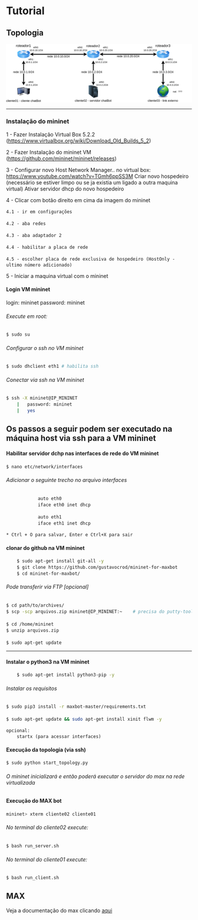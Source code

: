 # Tutorial

## Topologia

![Topologia](images/topologia.png)

---

### Instalação do mininet

1 - Fazer Instalação Virtual Box 5.2.2 (https://www.virtualbox.org/wiki/Download_Old_Builds_5_2)

2 - Fazer Instalação do mininet VM (https://github.com/mininet/mininet/releases)

3 - Configurar novo Host Network Manager.. no virtual box:	https://www.youtube.com/watch?v=TGmh6ppSS3M
	Criar novo hospedeiro (necessário se estiver limpo ou se ja existia um ligado a outra maquina virtual)
	Ativar servidor dhcp do novo hospedeiro

4 - Clicar com botão direito em cima da imagem do mininet

	4.1 - ir em configurações
	
	4.2 - aba redes
	
	4.3 - aba adaptador 2 
	
	4.4 - habilitar a placa de rede 
	
	4.5 - escolher placa de rede exclusiva de hospedeiro (HostOnly - ultimo número adicionado)

5 - Iniciar a maquina virtual com o mininet

#### Login VM mininet
login: mininet
password: mininet

###### Execute em root:
``` bash
$ sudo su
```
###### Configurar o ssh no VM mininet
``` bash
$ sudo dhclient eth1 # habilita ssh
```
###### Conectar via ssh na VM mininet

``` bash
$ ssh -X mininet@IP_MININET
	|	password: mininet
	|	yes
```
## Os passos a seguir podem ser executado na máquina host via ssh para a VM mininet

#### Habilitar servidor dchp nas interfaces de rede do VM mininet

``` bash
$ nano etc/network/interfaces
```
###### Adicionar o seguinte trecho no arquivo interfaces
``` bash
			auto eth0
			iface eth0 inet dhcp
			
			auto eth1
			iface eth1 inet dhcp
```
    * Ctrl + O para salvar, Enter e Ctrl+X para sair

#### clonar do github na VM mininet
``` bash
    $ sudo apt-get install git-all -y
    $ git clone https://github.com/gustavocrod/mininet-for-maxbot
    $ cd mininet-for-maxbot/
```    
###### Pode transferir via FTP [opcional]

``` bash
$ cd path/to/archives/
$ scp -scp arquivos.zip mininet@IP_MININET:~    # precisa do putty-tools

$ cd /home/mininet
$ unzip arquivos.zip
    
$ sudo apt-get update
````    
---
	
#### Instalar o python3 na VM mininet
``` bash
	$ sudo apt-get install python3-pip -y
```
###### Instalar os requisitos
``` bash
$ sudo pip3 install -r maxbot-master/requirements.txt

$ sudo apt-get update && sudo apt-get install xinit flwm -y
```
	opcional:
		startx (para acessar interfaces)

#### Execução da topologia (via ssh)
``` bash
$ sudo python start_topology.py
```
###### O mininet inicializará e então poderá executar o servidor do max na rede virtualizada

#### Execução do MAX bot

``` bash
mininet> xterm cliente02 cliente01
```

###### No terminal do cliente02 execute:
``` bash
$ bash run_server.sh
```

###### No terminal do cliente01 execute:
``` bash
$ bash run_client.sh
```

## MAX

Veja a documentação do max clicando [aqui](https://github.com/gustavocrod/maxbot)




